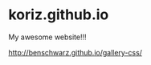 # koriz.github.io
My awesome website!!!

<!--Ben Schwartz Gallery CSS-->
http://benschwarz.github.io/gallery-css/